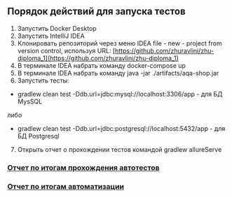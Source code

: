## Порядок действий для запуска тестов ##
1. Запустить Docker Desktop
2. Запустить IntelliJ IDEA
3. Клонировать репозиторий через меню IDEA file - new - project from version control, используя URL: [https://github.com/zhuravlini/zhu-diploma_1](https://github.com/zhuravlini/zhu-diploma_1)
4. В терминале IDEA набрать команду docker-compose up
5. В терминале IDEA набрать команду java -jar ./artifacts/aqa-shop.jar
6. Запустить тесты:
 - gradlew clean test -Ddb.url=jdbc:mysql://localhost:3306/app - для БД MysSQL
 
либо
 - gradlew clean test -Ddb.url=jdbc:postgresql://localhost:5432/app - для БД Postgresql
7. Открыть отчет о прохождении тестов командой gradlew allureServe




### [Отчет по итогам прохождения автотестов](https://github.com/zhuravlini/zhu-diploma_1/blob/main/Report.md) ###
### [Отчет по итогам автоматизации](https://github.com/zhuravlini/zhu-diploma_1/blob/main/Summary.md) ###
